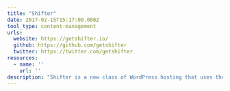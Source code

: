 ```yaml
---
title: "Shifter"
date: 2017-02-15T15:17:00.000Z
tool_type: content-management
urls:
  website: https://getshifter.io/
  github: https://github.com/getshifter
  twitter: https://twitter.com/getshifter
resources:
  - name: ''
    url: ''
description: "Shifter is a new class of WordPress hosting that uses the concept of serverless architecture."
---
```

